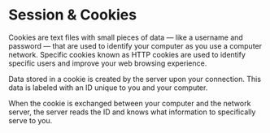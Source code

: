 # Session & Cookies

Cookies are text files with small pieces of data — like a username and password — that are used to identify your computer as you use a computer network. Specific cookies known as HTTP cookies are used to identify specific users and improve your web browsing experience.

Data stored in a cookie is created by the server upon your connection. This data is labeled with an ID unique to you and your computer.

When the cookie is exchanged between your computer and the network server, the server reads the ID and knows what information to specifically serve to you.
